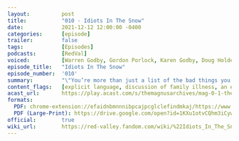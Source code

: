 ```yaml
---
layout:          post
title:           "010 - Idiots In The Snow"
date:            2021-12-12 12:00:00 -0400
categories:      [episode]
trailer:         false
tags:            [Episodes]
podcasts:        [RedVal]
voiced:          [Warren Godby, Gordon Porlock, Karen Godby, Doug Holder, Switchboard 1, Tracy, Switchboard 2, Bio Science, Jenni, Voicemail]
episode_title:   "Idiots In The Snow"
episode_number:  '010'
summary:         "\"You’re more than just a list of the bad things you’ve done."
content_flags:   [explicit language, discussion of family illness, an explicit depiction of self harm - a character stabbing their own hand with a scalpel specifically to draw the attention of a group of people.]
acast_url:       https://play.acast.com/s/themagnusarchives/mag-0-1-the-magnus-archives-seed
formats: 
  PDF: chrome-extension://efaidnbmnnnibpcajpcglclefindmkaj/https://www.redvalleypod.com/uploads/1/3/0/2/130220429/rv_s02e04_-_transcript.pdf
  PDF (Large-Print): https://drive.google.com/open?id=1KXu1otvCQhm3iCywMoCS7nKVz0ZS-yZx
official:        true
wiki_url:        https://red-valley.fandom.com/wiki/%22Idiots_In_The_Snow%22
---
```

